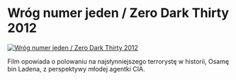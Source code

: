 Wróg numer jeden / Zero Dark Thirty 2012 
=============
[![Wróg numer jeden / Zero Dark Thirty 2012 ](http://vidos.pl/images/player.gif)](http://vidos.pl/wrog-numer-jeden-zero-dark-thirty-2012)

 Film opowiada o polowaniu na najsłynniejszego terrorystę w historii, Osamę bin Ladena, z perspektywy młodej agentki CIA.
